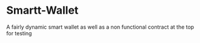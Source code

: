 # Smartt-Wallet

A fairly dynamic smart wallet as well as a non functional contract at the top for testing

